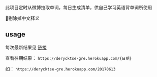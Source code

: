 此项目定时从微博拉取单词，每日生成清单，供自己学习英语背单词所使用

剔除掉中文释义


## usage ##

每次最新结果见 [链接](https://derycktse-gre.herokuapp.com)

查看往期结果：
`https://derycktse-gre.herokuapp.com/{日期}`

如：
`https://derycktse-gre.herokuapp.com/20170613`